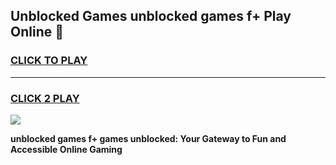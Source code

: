 
## Unblocked Games unblocked games f+ Play Online 👋
<h3>
<a href="https://news.freeplayer.one?title=unblocked_games_f+&ref=17F">CLICK TO PLAY</a></h3>
<hr>

<h3>
<a href="https://news.freeplayer.one?title=unblocked_games_f+&ref=17F">CLICK 2 PLAY</a>
  
</h3>

<a href="https://news.freeplayer.one?title=unblocked_games_f+&ref=17F/"><img src="https://clearcache.store/games.png"></a>


**unblocked games f+ games unblocked: Your Gateway to Fun and Accessible Online Gaming**
